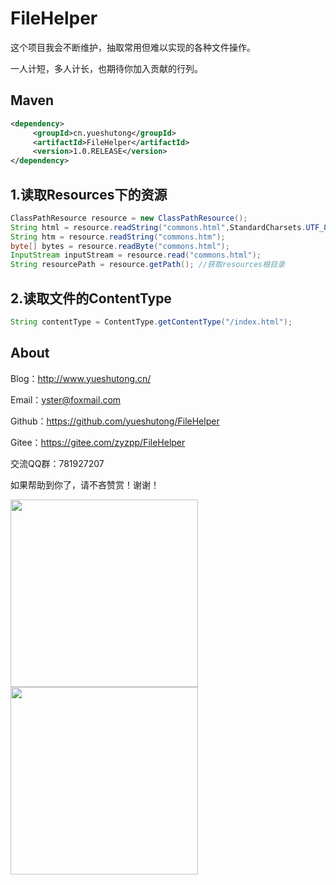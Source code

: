 # FileHelper

这个项目我会不断维护，抽取常用但难以实现的各种文件操作。

一人计短，多人计长，也期待你加入贡献的行列。

## Maven

```xml
<dependency>
     <groupId>cn.yueshutong</groupId>
     <artifactId>FileHelper</artifactId>
     <version>1.0.RELEASE</version>
</dependency>
```

## 1.读取Resources下的资源

```java
ClassPathResource resource = new ClassPathResource();
String html = resource.readString("commons.html",StandardCharsets.UTF_8);
String htm = resource.readString("commons.htm");
byte[] bytes = resource.readByte("commons.html");
InputStream inputStream = resource.read("commons.html");
String resourcePath = resource.getPath(); //获取resources根目录
```

## 2.读取文件的ContentType

```java
String contentType = ContentType.getContentType("/index.html");
```

## About

Blog：<http://www.yueshutong.cn/>

Email：[yster@foxmail.com](mailto:yster@foxmail.com)

Github：<https://github.com/yueshutong/FileHelper>

Gitee：<https://gitee.com/zyzpp/FileHelper>

交流QQ群：781927207

如果帮助到你了，请不吝赞赏！谢谢！

<img src="http://ww3.sinaimg.cn/large/006tNc79ly1g43096t4oaj30tc0tc41y.jpg" width="300px" referrerpolicy="no-referrer">

<img src="http://ww3.sinaimg.cn/large/006tNc79ly1g4rgr77f3ij308c0au74a.jpg" width="300px" referrerPolicy="no-referrer">
